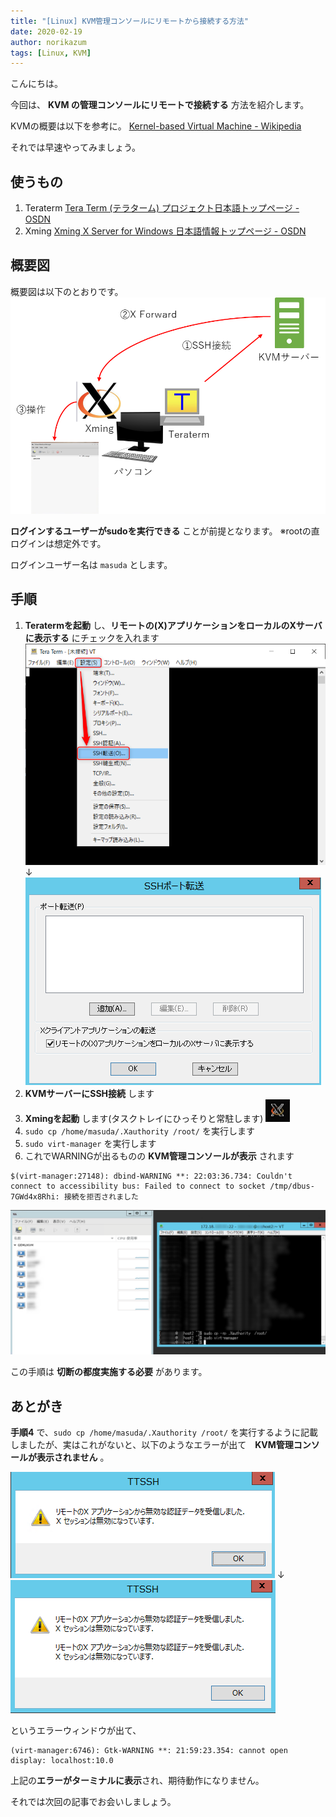 ```yaml
---
title: "[Linux] KVM管理コンソールにリモートから接続する方法"
date: 2020-02-19
author: norikazum
tags: [Linux, KVM]
---
```


こんにちは。

今回は、 **KVM の管理コンソールにリモートで接続する** 方法を紹介します。

KVMの概要は以下を参考に。
[Kernel-based Virtual Machine - Wikipedia](https://ja.wikipedia.org/wiki/Kernel-based_Virtual_Machine)

それでは早速やってみましょう。

## 使うもの
1. Teraterm
[Tera Term (テラターム) プロジェクト日本語トップページ - OSDN](https://ja.osdn.net/projects/ttssh2/)
1. Xming
[Xming X Server for Windows 日本語情報トップページ - OSDN](https://ja.osdn.net/projects/sfnet_xming/)

## 概要図

概要図は以下のとおりです。
![](images/how-to-connect-kvm-management-console-remotely-1.png)

**ログインするユーザーがsudoを実行できる** ことが前提となります。
※rootの直ログインは想定外です。

ログインユーザー名は `masuda` とします。

## 手順
1. **Teratermを起動** し、**リモートの(X)アプリケーションをローカルのXサーバに表示する** にチェックを入れます
![](images/how-to-connect-kvm-management-console-remotely-2.png)
↓
![](images/how-to-connect-kvm-management-console-remotely-3.png)
1. **KVMサーバーにSSH接続** します
1. **Xmingを起動** します(タスクトレイにひっそりと常駐します)
![](images/how-to-connect-kvm-management-console-remotely-4.png)
1. `sudo cp /home/masuda/.Xauthority /root/` を実行します
1. `sudo virt-manager` を実行します
1. これでWARNINGが出るものの **KVM管理コンソールが表示** されます
```
$(virt-manager:27148): dbind-WARNING **: 22:03:36.734: Couldn't connect to accessibility bus: Failed to connect to socket /tmp/dbus-7GWd4x8Rhi: 接続を拒否されました
```
![](images/how-to-connect-kvm-management-console-remotely-5.png)

この手順は **切断の都度実施する必要** があります。


## あとがき

**手順4** で、`sudo cp /home/masuda/.Xauthority /root/` を実行するように記載しましたが、実はこれがないと、以下のようなエラーが出て　**KVM管理コンソールが表示されません** 。

![](images/how-to-connect-kvm-management-console-remotely-6.png)
↓
![](images/how-to-connect-kvm-management-console-remotely-7.png)

というエラーウィンドウが出て、

```
(virt-manager:6746): Gtk-WARNING **: 21:59:23.354: cannot open display: localhost:10.0
```

上記の**エラーがターミナルに表示**され、期待動作になりません。

それでは次回の記事でお会いしましょう。
